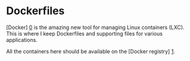 # Dockerfiles

[Docker] [0] is the amazing new tool for managing Linux
containers (LXC). This is where I keep Dockerfiles and supporting files
for various applications.

All the containers here should be available on the [Docker registry] [1].

[0]: http://docker.io
[1]: https://index.docker.io/u/andrewh
